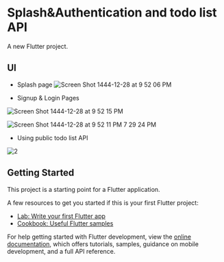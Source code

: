 # Splash&Authentication and todo list API

A new Flutter project.
## UI 

* Splash page
![Screen Shot 1444-12-28 at 9 52 06 PM](https://github.com/HanenAljadani/Splash-Authentication-Application/assets/98253428/fd2a1e10-b5c2-4ff5-8e08-9aae547368a6)



* Signup  & Login Pages

![Screen Shot 1444-12-28 at 9 52 15 PM](https://github.com/HanenAljadani/Splash-Authentication-Application/assets/98253428/0d8583c1-7cee-4d49-9437-9e52b1b75b6b)


![Screen Shot 1444-12-28 at 9 52 11 PM 7 29 24 PM](https://github.com/HanenAljadani/Splash-Authentication-Application/assets/98253428/7b29f896-1c43-4e5e-88c5-2372aefea81d)


* Using public todo list API 

![2](https://github.com/HanenAljadani/Splash-Authentication-Application/assets/98253428/87ee6d08-c2b2-4130-887f-51b75dd41a3d)




## Getting Started

This project is a starting point for a Flutter application.

A few resources to get you started if this is your first Flutter project:

- [Lab: Write your first Flutter app](https://docs.flutter.dev/get-started/codelab)
- [Cookbook: Useful Flutter samples](https://docs.flutter.dev/cookbook)

For help getting started with Flutter development, view the
[online documentation](https://docs.flutter.dev/), which offers tutorials,
samples, guidance on mobile development, and a full API reference.
